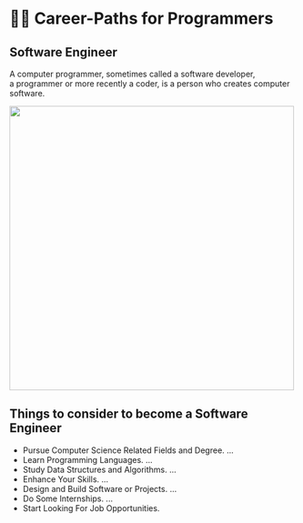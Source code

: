 # 👨‍💻 Career-Paths for Programmers
## Software Engineer
<p>A computer programmer, sometimes called a software developer,<br>
  a programmer or more recently a coder, is a person who creates computer software.
</p>

<p><img src="https://imageio.forbes.com/specials-images/imageserve/5fd9103fcdfffb8c55b74fb8/Smart-Female-IT-Programer-Working-on-Desktop-Computer-in-Data-Center-System-Control/960x0.jpg?fit=bounds&format=jpg&width=960" width=500px></p>

## Things to consider to become a Software Engineer

* Pursue Computer Science Related Fields and Degree. ...
* Learn Programming Languages. ...
* Study Data Structures and Algorithms. ...
* Enhance Your Skills. ...
* Design and Build Software or Projects. ...
* Do Some Internships. ...
* Start Looking For Job Opportunities.
